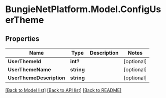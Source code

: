 # BungieNetPlatform.Model.ConfigUserTheme
## Properties

Name | Type | Description | Notes
------------ | ------------- | ------------- | -------------
**UserThemeId** | **int?** |  | [optional] 
**UserThemeName** | **string** |  | [optional] 
**UserThemeDescription** | **string** |  | [optional] 

[[Back to Model list]](../README.md#documentation-for-models) [[Back to API list]](../README.md#documentation-for-api-endpoints) [[Back to README]](../README.md)

